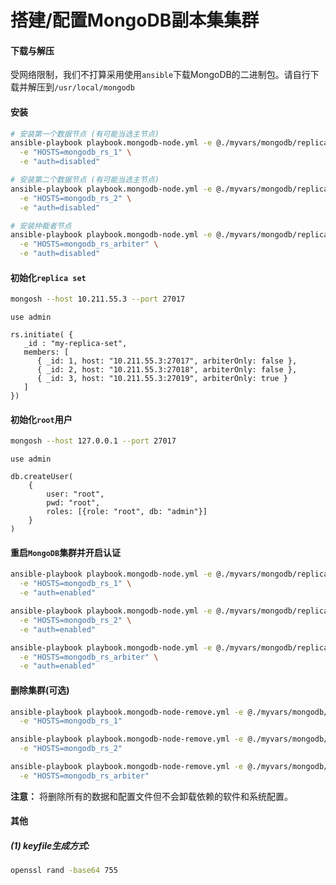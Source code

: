# 搭建/配置MongoDB副本集集群

#### 下载与解压

受网络限制，我们不打算采用使用`ansible`下载MongoDB的二进制包。请自行下载并解压到`/usr/local/mongodb`

#### 安装

```bash
# 安装第一个数据节点 (有可能当选主节点)
ansible-playbook playbook.mongodb-node.yml -e @./myvars/mongodb/replica-set-mongod-1.yml \
  -e "HOSTS=mongodb_rs_1" \
  -e "auth=disabled"

# 安装第二个数据节点 (有可能当选主节点)
ansible-playbook playbook.mongodb-node.yml -e @./myvars/mongodb/replica-set-mongod-2.yml \
  -e "HOSTS=mongodb_rs_2" \
  -e "auth=disabled"

# 安装仲裁者节点
ansible-playbook playbook.mongodb-node.yml -e @./myvars/mongodb/replica-set-mongod-arbiter.yml \
  -e "HOSTS=mongodb_rs_arbiter" \
  -e "auth=disabled"
```

#### 初始化`replica set`

```bash
mongosh --host 10.211.55.3 --port 27017
```

```
use admin

rs.initiate( {
   _id : "my-replica-set",
   members: [
      { _id: 1, host: "10.211.55.3:27017", arbiterOnly: false },
      { _id: 2, host: "10.211.55.3:27018", arbiterOnly: false },
      { _id: 3, host: "10.211.55.3:27019", arbiterOnly: true }
   ]
})
```

#### 初始化`root`用户

```bash
mongosh --host 127.0.0.1 --port 27017
```

```
use admin

db.createUser(
    {
        user: "root",
        pwd: "root",
        roles: [{role: "root", db: "admin"}]
    }
)
```

#### 重启`MongoDB`集群并开启认证

```bash
ansible-playbook playbook.mongodb-node.yml -e @./myvars/mongodb/replica-set-mongod-1.yml \
  -e "HOSTS=mongodb_rs_1" \
  -e "auth=enabled"

ansible-playbook playbook.mongodb-node.yml -e @./myvars/mongodb/replica-set-mongod-2.yml \
  -e "HOSTS=mongodb_rs_2" \
  -e "auth=enabled"

ansible-playbook playbook.mongodb-node.yml -e @./myvars/mongodb/replica-set-mongod-arbiter.yml \
  -e "HOSTS=mongodb_rs_arbiter" \
  -e "auth=enabled"
```

#### 删除集群(可选)

```bash
ansible-playbook playbook.mongodb-node-remove.yml -e @./myvars/mongodb/replica-set-mongod-1.yml \
  -e "HOSTS=mongodb_rs_1"

ansible-playbook playbook.mongodb-node-remove.yml -e @./myvars/mongodb/replica-set-mongod-2.yml \
  -e "HOSTS=mongodb_rs_2"

ansible-playbook playbook.mongodb-node-remove.yml -e @./myvars/mongodb/replica-set-mongod-arbiter.yml \
  -e "HOSTS=mongodb_rs_arbiter"
```

**注意：** 将删除所有的数据和配置文件但不会卸载依赖的软件和系统配置。

#### 其他

##### (1) keyfile生成方式:

```bash
openssl rand -base64 755
```
